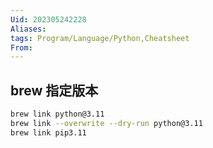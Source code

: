 ```yaml
---
Uid: 202305242228
Aliases: 
tags: Program/Language/Python,Cheatsheet
From: 
---
```


## brew 指定版本

```bash
brew link python@3.11
brew link --overwrite --dry-run python@3.11
brew link pip3.11
```
